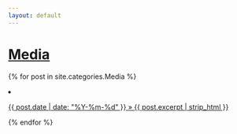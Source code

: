 ```yaml
---
layout: default
---
```


# [Media](/media)
{% for post in site.categories.Media %}
  <li><a href="{{ post.url }}">
    <p>{{ post.date | date: "%Y-%m-%d" }} » {{ post.excerpt | strip_html }}</p>
  </a></li>
{% endfor %}